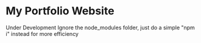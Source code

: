 # My Portfolio Website
Under Development
Ignore the node_modules folder, just do a simple "npm i" instead for more efficiency
